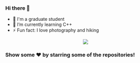 ### Hi there 👋

<!--
**KeyForce/KeyForce** is a ✨ _special_ ✨ repository because its `README.md` (this file) appears on your GitHub profile.

Here are some ideas to get you started:

- 🔭 I’m currently working on ...
- 🌱 I’m currently learning  C++
- 👯 I’m looking to collaborate on ...
- 🤔 I’m looking for help with ...
- 💬 Ask me about ...
- 📫 How to reach me: ...
- 😄 Pronouns: ...
- ⚡ Fun fact: I love to 
  -->

- 🔭 I'm a graduate student
- 🌱 I’m currently learning  C++
- ⚡ Fun fact: I love photography and hiking

[<div align=center><img src ="https://github-readme-stats.vercel.app/api?username=KeyForce&count_private=true&hide_border=true&show_icons=true"/></div>](https://github.com/KeyForce)



### Show some ❤️ by starring some of the repositories!